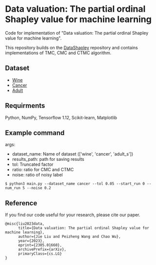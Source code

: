 # Data valuation: The partial ordinal Shapley value for machine learning
Code for implementation of "Data valuation: The partial ordinal Shapley value for machine learning".

This repository builds on the [DataShapley](https://github.com/amiratag/DataShapley) repository 
and contains implementations of TMC, CMC and CTMC algorithm.


## Dataset

- [Wine](https://archive.ics.uci.edu/ml/datasets/Wine)
- [Cancer](https://archive.ics.uci.edu/ml/datasets/breast+cancer+wisconsin+(diagnostic))
- [Adult](https://archive.ics.uci.edu/ml/datasets/Adult)


## Requirments
Python, NumPy, Tensorflow 1.12, Scikit-learn, Matplotlib

## Example command
args:
- dataset_name: Name of dataset (['wine', 'cancer', 'adult_s'])
- results_path: path for saving results 
- tol: Truncated factor
- ratio: ratio for CMC and CTMC
- noise: ratio of noisy label

```
$ python3 main.py --dataset_name cancer --tol 0.05 --start_run 0 --num_run 5 --noise 0.2
```

## Reference
If you find our code useful for your research, please cite our paper.
```
@misc{liu2023data,
      title={Data valuation: The partial ordinal Shapley value for machine learning}, 
      author={Jie Liu and Peizheng Wang and Chao Wu},
      year={2023},
      eprint={2305.01660},
      archivePrefix={arXiv},
      primaryClass={cs.LG}
}
```
